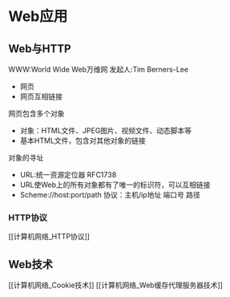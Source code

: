 # Web应用
## Web与HTTP
WWW:World Wide Web万维网
发起人:Tim Berners-Lee
+ 网页
+ 网页互相链接

网页包含多个对象
+ 对象：HTML文件、JPEG图片、视频文件、动态脚本等
+ 基本HTML文件，包含对其他对象的链接

对象的寻址
+ URL:统一资源定位器 RFC1738
+ URL使Web上的所有对象都有了唯一的标识符，可以互相链接
+ Scheme://host:port/path 协议：主机/ip地址 端口号 路径

### HTTP协议
[[计算机网络_HTTP协议]]

## Web技术
[[计算机网络_Cookie技术]]
[[计算机网络_Web缓存代理服务器技术]]

